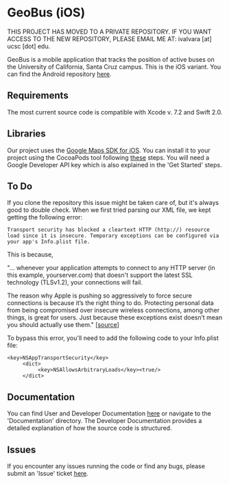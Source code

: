 # GeoBus (iOS)

THIS PROJECT HAS MOVED TO A PRIVATE REPOSITORY. IF YOU WANT ACCESS TO THE NEW REPOSITORY, PLEASE EMAIL ME AT: ivalvara [at] ucsc [dot] edu.

GeoBus is a mobile application that tracks the position of active buses on the University of California, Santa Cruz campus. This is the iOS variant. You can find the Android repository [here](https://github.com/BusSquad/geobus-android).

Requirements
------------

The most current source code is compatible with Xcode v. 7.2 and Swift 2.0.

Libraries
---------

Our project uses the [Google Maps SDK for iOS](https://developers.google.com/maps/documentation/ios-sdk/intro). You can install it to your project using the CocoaPods tool following [these](https://developers.google.com/maps/documentation/ios-sdk/start) steps. You will need a Google Developer API key which is also explained in the 'Get Started' steps.

To Do
-----

If you clone the repository this issue might be taken care of, but it's always good to double check. When we first tried parsing our XML file, we kept getting the following error:

```shell
Transport security has blocked a cleartext HTTP (http://) resource load since it is insecure. Temporary exceptions can be configured via your app's Info.plist file.
```

This is because,

"... whenever your application attempts to connect to any HTTP server (in this example, yourserver.com) that doesn't support the latest SSL technology (TLSv1.2), your connections will fail.

The reason why Apple is pushing so aggressively to force secure connections is because it’s the right thing to do. Protecting personal data from being compromised over insecure wireless connections, among other things, is great for users. Just because these exceptions exist doesn’t mean you should actually use them." [[source](http://ste.vn/2015/06/10/configuring-app-transport-security-ios-9-osx-10-11/)]

To bypass this error, you'll need to add the following code to your Info.plist file:

```
<key>NSAppTransportSecurity</key>  
     <dict>  
          <key>NSAllowsArbitraryLoads</key><true/>  
     </dict>
```

Documentation
-------------

You can find User and Developer Documentation [here](https://github.com/BusSquad/geobus-ios/blob/master/documentation/User-Developer%20Documentation.pdf) or navigate to the 'Documentation' directory. The Developer Documentation provides a detailed explanation of how the source code is structured.

Issues
------

If you encounter any issues running the code or find any bugs, please submit an 'Issue' ticket [here](https://github.com/BusSquad/geobus-ios/issues).